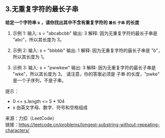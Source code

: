 ## 3.无重复字符的最长子串

**给定一个字符串 s ，请你找出其中不含有重复字符的 `最长` `子串` 的长度**

1. 示例 1:
   输入: s = "abcabcbb"
   输出: 3
   解释: 因为无重复字符的最长子串是 "abc"，所以其长度为 3。

2. 示例 2:
   输入: s = "bbbbb"
   输出: 1
   解释: 因为无重复字符的最长子串是 "b"，所以其长度为 1。

3. 示例 3:
   输入: s = "pwwkew"
   输出: 3
   解释: 因为无重复字符的最长子串是 "wke"，所以其长度为 3。
   请注意，你的答案必须是 子串 的长度，"pwke" 是一个子序列，不是子串。

提示：

- 0 <= s.length <= 5 \* 104
- s 由英文字母、数字、符号和空格组成

来源：力扣（LeetCode）  
链接：https://leetcode.cn/problems/longest-substring-without-repeating-characters/
